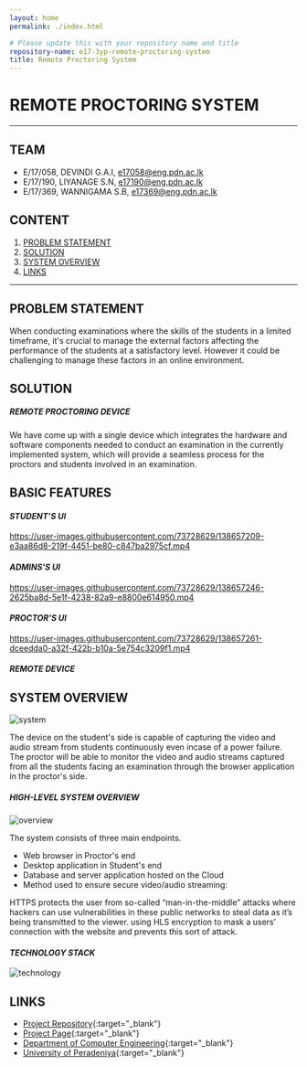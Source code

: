 ```yaml
---
layout: home
permalink: ./index.html

# Please update this with your repository name and title
repository-name: e17-3yp-remote-proctoring-system
title: Remote Proctoring System
---
```


# REMOTE PROCTORING SYSTEM

---

## TEAM
-  E/17/058, DEVINDI G.A.I, [e17058@eng.pdn.ac.lk](mailto:name@email.com)
-  E/17/190, LIYANAGE S.N, [e17190@eng.pdn.ac.lk](mailto:name@email.com)
-  E/17/369, WANNIGAMA S.B, [e17369@eng.pdn.ac.lk](mailto:name@email.com)

[//]: # (## [Image of the final hardware]) 

## CONTENT
1. [PROBLEM STATEMENT](#problem-statement)
2. [SOLUTION](#solution )
3. [SYSTEM OVERVIEW](#system-overview)
4. [LINKS](#links)



---

## PROBLEM STATEMENT

When conducting examinations where the skills of the students in a limited timeframe, it's crucial to manage the external factors affecting the performance of the students at a satisfactory level. 
However it could be challenging to manage these factors in an online environment.

## SOLUTION
##### ***REMOTE PROCTORING DEVICE***
We have come up with a single device which integrates the hardware and software components needed to conduct an examination in the currently implemented system, which will provide a seamless process for the proctors and students involved in an examination.



[//]: # (## Solution Architecture High level diagram + description)

## BASIC FEATURES

#### ***STUDENT'S UI***


https://user-images.githubusercontent.com/73728629/138657209-e3aa86d8-219f-4451-be80-c847ba2975cf.mp4


#### ***ADMINS'S UI***


https://user-images.githubusercontent.com/73728629/138657246-2625ba8d-5e1f-4238-82a9-e8800e614950.mp4


#### ***PROCTOR'S UI***


https://user-images.githubusercontent.com/73728629/138657261-dceedda0-a32f-422b-b10a-5e754c3209f1.mp4



#### ***REMOTE DEVICE***


## SYSTEM OVERVIEW

![system](./assets/img/system/oursystem.PNG)

The device on the student's side is capable of capturing the video and audio stream from students continuously even incase of a power failure.
The proctor will be able to monitor the video and audio streams captured from all the students facing an examination through the browser application in the proctor's side.


##### ***HIGH-LEVEL SYSTEM OVERVIEW***
![overview](./assets/img/system/system.PNG)

The system consists of three main endpoints.

* Web browser in Proctor's end
* Desktop application in Student's end
* Database and server application hosted on the Cloud
* Method used to ensure secure video/audio streaming:

HTTPS protects the user from so-called “man-in-the-middle” attacks where hackers can use vulnerabilities in these public networks to steal data as it’s being transmitted to the viewer. using HLS encryption to mask a users’ connection with the website and prevents this sort of attack.

#### ***TECHNOLOGY STACK***
![technology](./assets/img/system/technology.PNG)

## LINKS

- [Project Repository](https://github.com/cepdnaclk/e17-3yp-remote-proctoring-system){:target="_blank"}
- [Project Page](https://cepdnaclk.github.io/e17-3yp-remote-proctoring-system){:target="_blank"}
- [Department of Computer Engineering](http://www.ce.pdn.ac.lk/){:target="_blank"}
- [University of Peradeniya](https://eng.pdn.ac.lk/){:target="_blank"}


[//]: # (Please refer this to learn more about Markdown syntax)
[//]: # (https://github.com/adam-p/markdown-here/wiki/Markdown-Cheatsheet)
